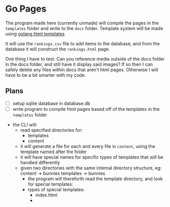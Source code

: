 # Go Pages

The program made here (currently unmade) will compile the pages in the `templates` folder and write to the `docs` folder.
Template system will be made using [golang html templates](https://pkg.go.dev/html/template)

It will use the `rankings.csv` file to add items to the database, and from the database it will construct the `rankings.html` page.

One thing I have to test:
Can you reference media outside of the docs folder in the docs folder, and still have it display said images?
If so then I can safely delete any files within docs that aren't html pages.
Otherwise I will have to be a bit smarter with my code.

## Plans

- [ ] setup sqlite database in database.db
- [ ] write program to compile html pages based off of the templates in the `templates` folder

- the CLI will:
  - read specified directories for:
    - templates
    - content
  - it will generate a file for each and every file in `content`, using the template named after the folder
  - it will have special names for specific types of templates that will be handled differently
  - given two directories with the same internal directory structure, eg:
   content -> bunnies
   templates -> bunnies
    - the program will thereforth read the template directory, and look for special templates:
    - types of special templates:
      - index.html
      -
